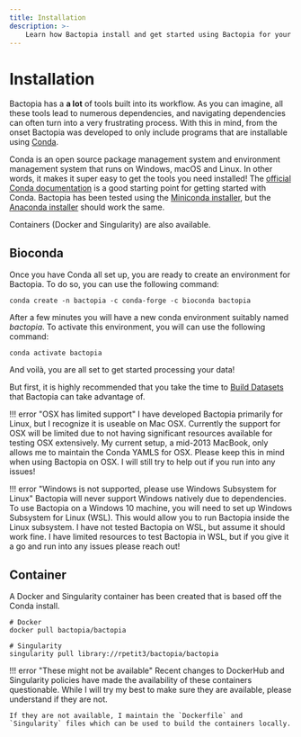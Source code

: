 ```yaml
---
title: Installation
description: >-
    Learn how Bactopia install and get started using Bactopia for your genomic analyses.
---
```

# Installation
Bactopia has a **a lot** of tools built into its workflow. As you can imagine, all these tools lead to numerous dependencies, and navigating dependencies can often turn into a very frustrating process. With this in mind, from the onset Bactopia was developed to only include programs that are installable using [Conda](https://conda.io/en/latest/).

Conda is an open source package management system and environment management system that runs on Windows, macOS and Linux. In other words, it makes it super easy to get the tools you need installed! The [official Conda documentation](https://conda.io/projects/conda/en/latest/user-guide/install/index.html) is a good starting point for getting started with Conda. Bactopia has been tested using the
[Miniconda installer](https://conda.io/en/latest/miniconda.html),
but the [Anaconda installer](https://www.anaconda.com/distribution/) should
work the same.

Containers (Docker and Singularity) are also available.

## Bioconda
Once you have Conda all set up, you are ready to create an environment for
Bactopia. To do so, you can use the following command:

```
conda create -n bactopia -c conda-forge -c bioconda bactopia
```

After a few minutes you will have a new conda environment suitably named *bactopia*. To activate this environment, you will can use the following command:

```
conda activate bactopia
```

And voilà, you are all set to get started processing your data!

But first, it is highly recommended that you take the time to [Build Datasets](datasets.md) that Bactopia can take advantage of.

!!! error "OSX has limited support"
    I have developed Bactopia primarily for Linux, but I recognize it is useable on Mac OSX. Currently the support for OSX will be limited due to not having significant resources available for testing OSX extensively. My current setup, a mid-2013 MacBook, only allows me to maintain the Conda YAMLS for OSX. Please keep this in mind when using Bactopia on OSX. I will still try to help out if you run into any issues!

!!! error "Windows is not supported, please use Windows Subsystem for Linux"
    Bactopia will never support Windows natively due to dependencies. To use Bactopia on a Windows 10 machine, you will need to set up Windows Subsystem for Linux (WSL). This would allow you to run Bactopia inside the Linux subsystem. I have not tested Bactopia on WSL, but assume it should work fine. I have limited resources to test Bactopia in WSL, but if you give it a go and run into any issues please reach out!

## Container
A Docker and Singularity container has been created that is based off the Conda install.

```
# Docker 
docker pull bactopia/bactopia

# Singularity
singularity pull library://rpetit3/bactopia/bactopia
```

!!! error "These might not be available"
    Recent changes to DockerHub and Singularity policies have made the availability of these containers questionable. While I will try my best to make sure they are available, please understand if they are not. 
    
    If they are not available, I maintain the `Dockerfile` and `Singularity` files which can be used to build the containers locally.
